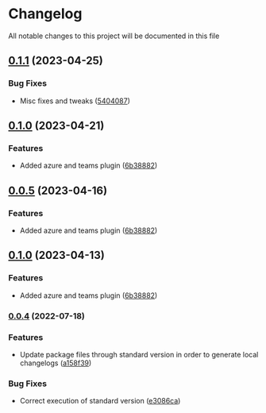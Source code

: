 # Changelog

All notable changes to this project will be documented in this file

## [0.1.1](https://dev.azure.com/aegon-nl/yarn-plugins/branchCompare?baseVersion=GTv0.1.0&targetVersion=GTv0.1.1&_a=files) (2023-04-25)


### Bug Fixes

* Misc fixes and tweaks ([5404087](https://dev.azure.com/aegon-nl/yarn-plugins/commit/5404087bbd480a5ccc5226df7dafbfdc627553e3))

## [0.1.0](https://dev.azure.com/aegon-nl/yarn-plugins/branchCompare?baseVersion=GTv0.0.4&targetVersion=GTv0.1.0&_a=files) (2023-04-21)


### Features

* Added azure and teams plugin ([6b38882](https://dev.azure.com/aegon-nl/yarn-plugins/commit/6b38882c99cd3e0da730b8168d414ba26bd77c2a))

## [0.0.5](https://dev.azure.com/aegon-nl/yarn-plugins/branchCompare?baseVersion=GTv0.0.4&targetVersion=GTv0.0.5&_a=files) (2023-04-16)


### Features

* Added azure and teams plugin ([6b38882](https://dev.azure.com/aegon-nl/yarn-plugins/commit/6b38882c99cd3e0da730b8168d414ba26bd77c2a))

## [0.1.0](https://dev.azure.com/aegon-nl/yarn-plugins/branchCompare?baseVersion=GTv0.0.4&targetVersion=GTv0.1.0&_a=files) (2023-04-13)


### Features

* Added azure and teams plugin ([6b38882](https://dev.azure.com/aegon-nl/yarn-plugins/commit/6b38882c99cd3e0da730b8168d414ba26bd77c2a))

### [0.0.4](https://github.com/joostvdwsd/yarn-plugins/compare/v0.0.3...v0.0.4) (2022-07-18)


### Features

* Update package files through standard version in order to generate local changelogs ([a158f39](https://github.com/joostvdwsd/yarn-plugins/commit/a158f3968d75c3229a2c5a93482d90e6cb42e0b3))


### Bug Fixes

* Correct execution of standard version ([e3086ca](https://github.com/joostvdwsd/yarn-plugins/commit/e3086cae41e13e8b6fdcd73d090a607d95f415ee))
